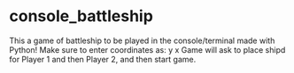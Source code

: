 # console_battleship
This a game of battleship to be played in the console/terminal made with Python!
Make sure to enter coordinates as: y x 
Game will ask to place shipd for Player 1 and then Player 2, and then start game.